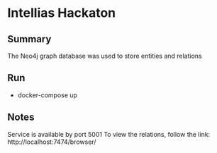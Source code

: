 # Intellias Hackaton

## Summary
  The Neo4j graph database was used to store entities and relations

## Run
- docker-compose up


## Notes
 Service is available by port 5001
 To view the relations, follow the link: http://localhost:7474/browser/